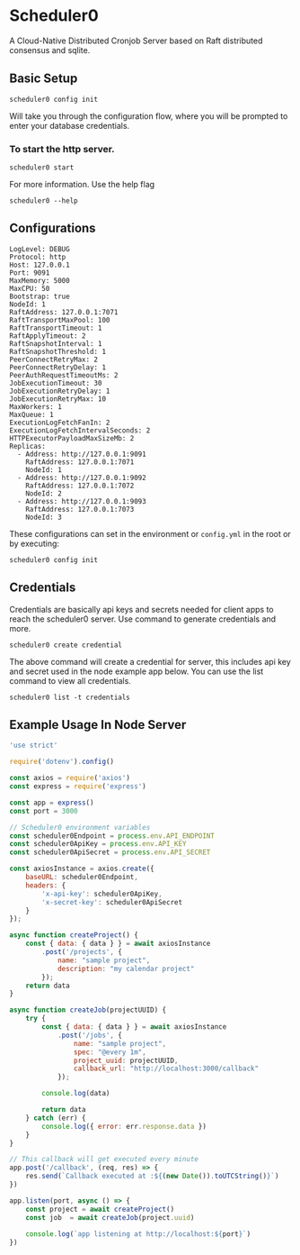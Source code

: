 # Scheduler0

A Cloud-Native Distributed Cronjob Server based on Raft distributed consensus and sqlite.

## Basic Setup

```shell
scheduler0 config init
```

Will take you through the configuration flow, where you will be prompted to enter your database credentials.

### To start the http server.

```shell
scheduler0 start
```

For more information. Use the help flag
```shell
scheduler0 --help
```

## Configurations

```shell
LogLevel: DEBUG
Protocol: http
Host: 127.0.0.1
Port: 9091
MaxMemory: 5000
MaxCPU: 50
Bootstrap: true
NodeId: 1
RaftAddress: 127.0.0.1:7071
RaftTransportMaxPool: 100
RaftTransportTimeout: 1
RaftApplyTimeout: 2
RaftSnapshotInterval: 1
RaftSnapshotThreshold: 1
PeerConnectRetryMax: 2
PeerConnectRetryDelay: 1
PeerAuthRequestTimeoutMs: 2
JobExecutionTimeout: 30
JobExecutionRetryDelay: 1
JobExecutionRetryMax: 10
MaxWorkers: 1
MaxQueue: 1
ExecutionLogFetchFanIn: 2
ExecutionLogFetchIntervalSeconds: 2
HTTPExecutorPayloadMaxSizeMb: 2
Replicas:
  - Address: http://127.0.0.1:9091
    RaftAddress: 127.0.0.1:7071
    NodeId: 1
  - Address: http://127.0.0.1:9092
    RaftAddress: 127.0.0.1:7072
    NodeId: 2
  - Address: http://127.0.0.1:9093
    RaftAddress: 127.0.0.1:7073
    NodeId: 3
```

These configurations can set in the environment or `config.yml` in the root or by executing:

```shell
scheduler0 config init
```

## Credentials

Credentials are basically api keys and secrets needed for client apps to reach the scheduler0 server. 
Use command to generate credentials and more.

```shell
scheduler0 create credential
```

The above command will create a credential for server, this includes api key and secret used in the node example app below.
You can use the list command to view all credentials.

```shell
scheduler0 list -t credentials
```

## Example Usage In Node Server

```javascript
'use strict'

require('dotenv').config()

const axios = require('axios')
const express = require('express')

const app = express()
const port = 3000

// Scheduler0 environment variables
const scheduler0Endpoint = process.env.API_ENDPOINT
const scheduler0ApiKey = process.env.API_KEY
const scheduler0ApiSecret = process.env.API_SECRET

const axiosInstance = axios.create({
    baseURL: scheduler0Endpoint,
    headers: {
        'x-api-key': scheduler0ApiKey,
        'x-secret-key': scheduler0ApiSecret
    }
});

async function createProject() {
    const { data: { data } } = await axiosInstance
        .post('/projects', {
            name: "sample project",
            description: "my calendar project"
        });
    return data
}

async function createJob(projectUUID) {
    try {
        const { data: { data } } = await axiosInstance
            .post('/jobs', {
                name: "sample project",
                spec: "@every 1m",
                project_uuid: projectUUID,
                callback_url: "http://localhost:3000/callback"
            });

        console.log(data)

        return data
    } catch (err) {
        console.log({ error: err.response.data })
    }
}

// This callback will get executed every minute
app.post('/callback', (req, res) => {
    res.send(`Callback executed at :${(new Date()).toUTCString()}`)
})

app.listen(port, async () => {
    const project = await createProject()
    const job  = await createJob(project.uuid)
   
    console.log(`app listening at http://localhost:${port}`)
})

```